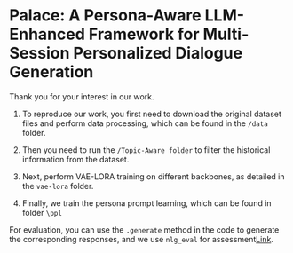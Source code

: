 # Palace: A Persona-Aware LLM-Enhanced Framework for Multi-Session Personalized Dialogue Generation

Thank you for your interest in our work.

1. To reproduce our work, you first need to download the original dataset files and perform data processing, which can be found in the `/data` folder.

2. Then you need to run the `/Topic-Aware folder` to filter the historical information from the dataset.

3. Next, perform VAE-LORA training on different backbones, as detailed in the `vae-lora` folder.

4. Finally, we train the persona prompt learning, which can be found in folder `\ppl` 

For evaluation, you can use the `.generate` method in the code to generate the corresponding responses, and we use `nlg_eval` for assessment[Link](https://github.com/Maluuba/nlg-eval).




